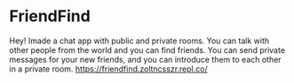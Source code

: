 # FriendFind

Hey! 
Imade a chat app with public and private rooms. You can talk with other people from the world and you can find friends.
You can send private messages for your new friends, and you can introduce them to each other in a private room. 
https://friendfind.zoltncsszr.repl.co/
